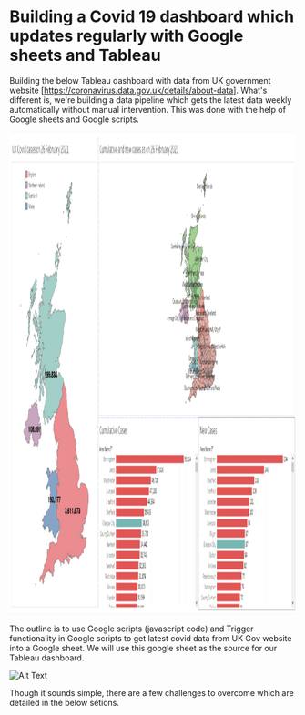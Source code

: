 # Building a Covid 19 dashboard which updates regularly with Google sheets and Tableau

Building the below Tableau dashboard with data from UK government website [https://coronavirus.data.gov.uk/details/about-data].
What's different is, we're building a data pipeline which gets the latest data weekly automatically without manual intervention.
This was done with the help of Google sheets and Google scripts.

<img src="/Files_used_for_Read_Me_Doc/c19uk.gif" width="1200" height="848"/>


The outline is to use Google scripts (javascript code) and Trigger functionality in Google scripts to get latest covid data from UK Gov website into a Google sheet.
We will use this google sheet as the source for our Tableau dashboard.


![Alt Text](https://github.com/karthikkumar001/Live-Covid-19-Dashboard-with-UK-Gov-data/blob/main/Files_used_for_Read_Me_Doc/Process%20outline.png)


Though it sounds simple, there are a few challenges to overcome which are detailed in the below setions.

